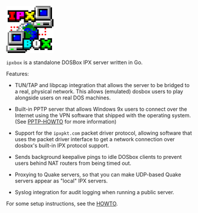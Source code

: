 ![ipxbox icon](images/ipxbox4x.png)

`ipxbox` is a standalone DOSBox IPX server written in Go.

Features:

* TUN/TAP and libpcap integration that allows the server to be bridged to a
real, physical network. This allows (emulated) dosbox users to play alongside
users on real DOS machines.

* Built-in PPTP server that allows Windows 9x users to connect over the
Internet  using the VPN software that shipped with the operating system.
(See [PPTP-HOWTO](PPTP-HOWTO.md) for more information)

* Support for the `ipxpkt.com` packet driver protocol, allowing software that
uses the packet driver interface to get a network connection over dosbox's
built-in IPX protocol support.

* Sends background keepalive pings to idle DOSbox clients to prevent users
behind NAT routers from being timed out.

* Proxying to Quake servers, so that you can make UDP-based Quake servers
appear as "local" IPX servers.

* Syslog integration for audit logging when running a public server.

For some setup instructions, see the [HOWTO](HOWTO.md).

